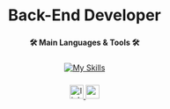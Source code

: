<h1 align="center">Back-End Developer</h1>

###

<h4 align="center">🛠 Main Languages & Tools 🛠</h4>

###

<div align="center">
  
  [![My Skills](https://skillicons.dev/icons?i=java,spring,python,php,javascript,react,tailwind,postgresql)]()
</div>

###

<div align="center">
  <a href="https://www.linkedin.com/in/joviccruz/" target="_blank">
    <img src="https://img.shields.io/static/v1?message=LinkedIn&logo=linkedin&label=&color=0077B5&logoColor=white&labelColor=&style=for-the-badge" height="25" alt="linkedin logo"  />
  </a>
  <a href="mailto:joaovictorcruz1216@gmail.com" target="_blank">
    <img src="https://img.shields.io/static/v1?message=Gmail&logo=gmail&label=&color=D14836&logoColor=white&labelColor=&style=for-the-badge" height="25" alt="gmail logo"  />
  </a>
</div>

###
